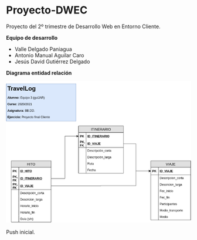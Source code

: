 # Proyecto-DWEC
Proyecto del 2º trimestre de Desarrollo Web en Entorno Cliente.

**Equipo de desarrollo**
- Valle Delgado Paniagua
- Antonio Manual Aguilar Caro
- Jesús David Gutiérrez Delgado


**Diagrama entidad relación**

![Diagrama E/R](/img/TravelLog.png "Diagrama E/R")

Push inicial.
